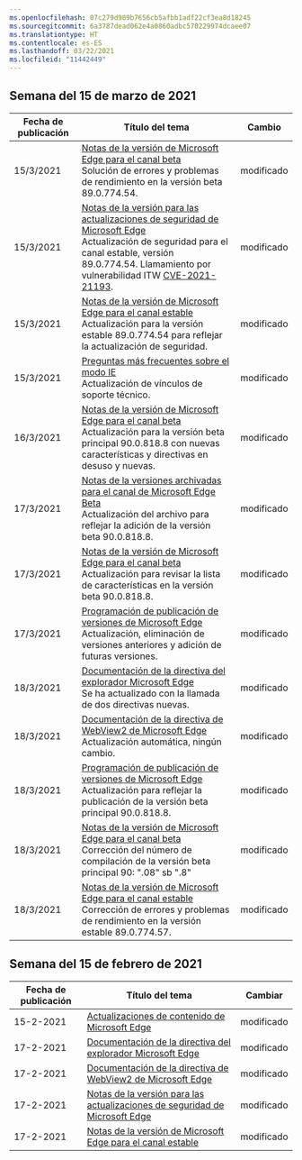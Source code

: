 ```yaml
---
ms.openlocfilehash: 07c279d909b7656cb5afbb1adf22cf3ea8d18245
ms.sourcegitcommit: 6a3787dead062e4a0860adbc570229974dcaee07
ms.translationtype: HT
ms.contentlocale: es-ES
ms.lasthandoff: 03/22/2021
ms.locfileid: "11442449"
---
```

<!-- This file is generated automatically each week. Changes made to this file will be overwritten.-->




## <a name="week-of-march-15-2021"></a>Semana del 15 de marzo de 2021


| Fecha de publicación |Título del tema | Cambio |
|------|------------|--------|
| 15/3/2021 | [Notas de la versión de Microsoft Edge para el canal beta](/DeployEdge/microsoft-edge-relnote-beta-channel)<br>Solución de errores y problemas de rendimiento en la versión beta 89.0.774.54. | modificado |
| 15/3/2021 | [Notas de la versión para las actualizaciones de seguridad de Microsoft Edge](/DeployEdge/microsoft-edge-relnotes-security)<br>Actualización de seguridad para el canal estable, versión 89.0.774.54. Llamamiento por vulnerabilidad ITW [CVE-2021-21193](https://msrc.microsoft.com/update-guide/vulnerability/CVE-2021-21193). | modificado |
| 15/3/2021 | [Notas de la versión de Microsoft Edge para el canal estable](/DeployEdge/microsoft-edge-relnote-stable-channel)<br>Actualización para la versión estable 89.0.774.54 para reflejar la actualización de seguridad. | modificado |
| 15/3/2021 | [Preguntas más frecuentes sobre el modo IE](/DeployEdge/edge-ie-mode-faq)<br>Actualización de vínculos de soporte técnico. | modificado |
| 16/3/2021 | [Notas de la versión de Microsoft Edge para el canal beta](/DeployEdge/microsoft-edge-relnote-beta-channel)<br>Actualización para la versión beta principal 90.0.818.8 con nuevas características y directivas en desuso y nuevas. | modificado |
| 17/3/2021 | [Notas de la versiones archivadas para el canal de Microsoft Edge Beta](/DeployEdge/microsoft-edge-relnote-archive-beta-channel)<br>Actualización del archivo para reflejar la adición de la versión beta 90.0.818.8. | modificado |
| 17/3/2021 | [Notas de la versión de Microsoft Edge para el canal beta](/DeployEdge/microsoft-edge-relnote-beta-channel)<br>Actualización para revisar la lista de características en la versión beta 90.0.818.8. | modificado |
| 17/3/2021 | [Programación de publicación de versiones de Microsoft Edge](/DeployEdge/microsoft-edge-release-schedule)<br>Actualización, eliminación de versiones anteriores y adición de futuras versiones. | modificado |
| 18/3/2021 | [Documentación de la directiva del explorador Microsoft Edge](/DeployEdge/microsoft-edge-policies)<br>Se ha actualizado con la llamada de dos directivas nuevas. | modificado |
| 18/3/2021 | [Documentación de la directiva de WebView2 de Microsoft Edge](/DeployEdge/microsoft-edge-webview-policies)<br>Actualización automática, ningún cambio. | modificado |
| 18/3/2021 | [Programación de publicación de versiones de Microsoft Edge](/DeployEdge/microsoft-edge-release-schedule)<br>Actualización para reflejar la publicación de la versión beta principal 90.0.818.8. | modificado |
| 18/3/2021 | [Notas de la versión de Microsoft Edge para el canal beta](/DeployEdge/microsoft-edge-relnote-beta-channel)<br>Corrección del número de compilación de la versión beta principal 90: ".08" sb ".8" | modificado |
| 18/3/2021 | [Notas de la versión de Microsoft Edge para el canal estable](/DeployEdge/microsoft-edge-relnote-stable-channel)<br>Corrección de errores y problemas de rendimiento en la versión estable 89.0.774.57. | modificado |

## <a name="week-of-february-15-2021"></a>Semana del 15 de febrero de 2021


| Fecha de publicación |Título del tema | Cambiar |
|------|------------|--------|
| 15-2-2021 | [Actualizaciones de contenido de Microsoft Edge](/DeployEdge/microsoft-edge-content-updates) | modificado |
| 17-2-2021 | [Documentación de la directiva del explorador Microsoft Edge](/DeployEdge/microsoft-edge-policies) | modificado |
| 17-2-2021 | [Documentación de la directiva de WebView2 de Microsoft Edge](/DeployEdge/microsoft-edge-webview-policies) | modificado |
| 17-2-2021 | [Notas de la versión para las actualizaciones de seguridad de Microsoft Edge](/DeployEdge/microsoft-edge-relnotes-security) | modificado |
| 17-2-2021 | [Notas de la versión de Microsoft Edge para el canal estable](/DeployEdge/microsoft-edge-relnote-stable-channel) | modificado |
